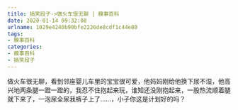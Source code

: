 ```yaml
---
title: 搞笑段子->做火车很无聊 | 糗事百科
date: 2020-01-14 09:32:08
urlname: 1029e4240b90bfe2226de8cdf1c44e80
tags: 
- 糗事百科
categories:
- 糗事百科
- 搞笑段子
---
```

做火车很无聊，看到邻座婴儿车里的宝宝很可爱，他妈妈刚给他换下尿不湿，他高兴地两条腿一蹬一蹬的，我忍不住抱起来玩，谁知还没刚抱起来，一股热流顺着腿就下来了，一泡尿全尿我裤子上了……，小子你这是计划好的吗？


